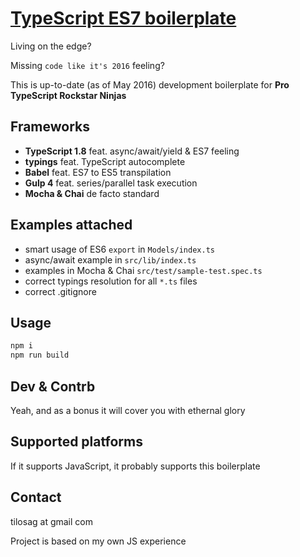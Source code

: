 [TypeScript ES7 boilerplate](https://github.com/episage/typescript-es7-boilerplate)
====================

Living on the edge?

Missing `code like it's 2016` feeling?

This is up-to-date (as of May 2016) development boilerplate for **Pro TypeScript Rockstar Ninjas**

Frameworks
---------------------

- **TypeScript 1.8** feat. async/await/yield & ES7 feeling
- **typings** feat. TypeScript autocomplete
- **Babel** feat. ES7 to ES5 transpilation
- **Gulp 4** feat. series/parallel task execution
- **Mocha & Chai** de facto standard

Examples attached
---------------------

- smart usage of ES6 `export` in `Models/index.ts`
- async/await example in `src/lib/index.ts`
- examples in Mocha & Chai `src/test/sample-test.spec.ts`
- correct typings resolution for all `*.ts` files
- correct .gitignore

Usage
---------------------

```bash
npm i
npm run build
```

Dev & Contrb
--------------------

Yeah, and as a bonus it will cover you with ethernal glory

Supported platforms
--------------------

If it supports JavaScript, it probably supports this boilerplate

Contact
--------------------

tilosag at gmail com

Project is based on my own JS experience